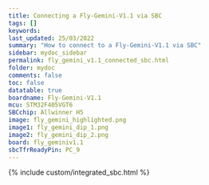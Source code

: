 ```yaml
---
title: Connecting a Fly-Gemini-V1.1 via SBC
tags: []
keywords: 
last_updated: 25/03/2022
summary: "How to connect to a Fly-Gemini-V1.1 via SBC"
sidebar: mydoc_sidebar
permalink: fly_gemini_v1.1_connected_sbc.html
folder: mydoc
comments: false
toc: false
datatable: true
boardname: Fly-Gemini-V1.1
mcu: STM32F405VGT6
SBCchip: Allwinner H5
image: fly_gemini_highlighted.png
image1: fly_gemini_dip_1.png
image2: fly_gemini_dip_2.png
board: fly_geminiv1.1
sbcTfrReadyPin: PC_9
---
```


{% include custom/integrated_sbc.html %}
